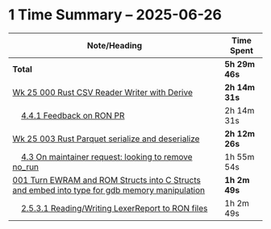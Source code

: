 # 1 Time Summary – 2025-06-26

|Note/Heading|Time Spent|
|------------|----------|
|**Total**|**5h 29m 46s**|
|[Wk 25 000 Rust CSV Reader Writer with Derive](../../../../../../lan/llm/weekly/2025/Wk%2025%20000%20Rust%20CSV%20Reader%20Writer%20with%20Derive.md)|**2h 14m 31s**|
|    [4.4.1 Feedback on RON PR](../../../../../../lan/llm/weekly/2025/Wk%2025%20000%20Rust%20CSV%20Reader%20Writer%20with%20Derive.md#441-feedback-on-ron-pr)|2h 14m 31s|
|[Wk 25 003 Rust Parquet serialize and deserialize](../../../../../../lan/llm/weekly/2025/Wk%2025%20003%20Rust%20Parquet%20serialize%20and%20deserialize.md)|**2h 12m 26s**|
|    [4.3 On maintainer request: looking to remove no_run](../../../../../../lan/llm/weekly/2025/Wk%2025%20003%20Rust%20Parquet%20serialize%20and%20deserialize.md#43-on-maintainer-request-looking-to-remove-no_run)|1h 55m 54s|
|[001 Turn EWRAM and ROM Structs into C Structs and embed into type for gdb memory manipulation](../../../../../../lan/tasks/2025/001%20Turn%20EWRAM%20and%20ROM%20Structs%20into%20C%20Structs%20and%20embed%20into%20type%20for%20gdb%20memory%20manipulation/001%20Turn%20EWRAM%20and%20ROM%20Structs%20into%20C%20Structs%20and%20embed%20into%20type%20for%20gdb%20memory%20manipulation.md)|**1h 2m 49s**|
|    [2.5.3.1 Reading/Writing LexerReport to RON files](../../../../../../lan/tasks/2025/001%20Turn%20EWRAM%20and%20ROM%20Structs%20into%20C%20Structs%20and%20embed%20into%20type%20for%20gdb%20memory%20manipulation/001%20Turn%20EWRAM%20and%20ROM%20Structs%20into%20C%20Structs%20and%20embed%20into%20type%20for%20gdb%20memory%20manipulation.md#2531-readingwriting-lexerreport-to-ron-files)|1h 2m 49s|
